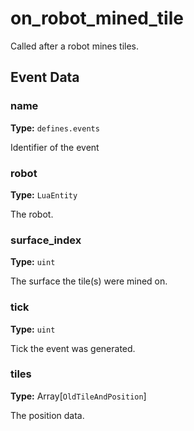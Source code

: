 # on_robot_mined_tile

Called after a robot mines tiles.

## Event Data

### name

**Type:** `defines.events`

Identifier of the event

### robot

**Type:** `LuaEntity`

The robot.

### surface_index

**Type:** `uint`

The surface the tile(s) were mined on.

### tick

**Type:** `uint`

Tick the event was generated.

### tiles

**Type:** Array[`OldTileAndPosition`]

The position data.

